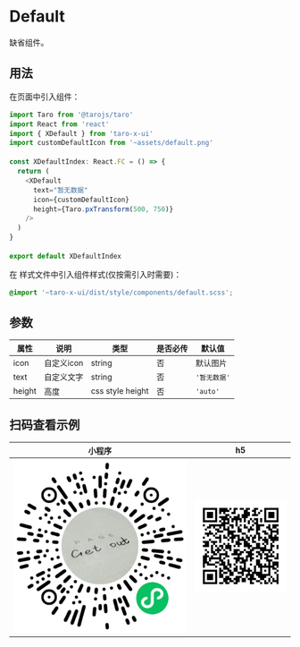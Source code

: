 # Default

缺省组件。

## 用法

在页面中引入组件：

```js
import Taro from '@tarojs/taro'
import React from 'react'
import { XDefault } from 'taro-x-ui'
import customDefaultIcon from '~assets/default.png'

const XDefaultIndex: React.FC = () => {
  return (
    <XDefault
      text="暂无数据"
      icon={customDefaultIcon}
      height={Taro.pxTransform(500, 750)}
    />
  )
}

export default XDefaultIndex
```

在 样式文件中引入组件样式(仅按需引入时需要)：

```css
@import '~taro-x-ui/dist/style/components/default.scss';
```

## 参数

| 属性         | 说明       | 类型             | 是否必传 | 默认值      |
|--------------|------------|------------------|----------|-------------|
| icon      | 自定义icon   | string          | 否       | 默认图片     |
| text     | 自定义文字   | string          | 否       | `'暂无数据'`     |
| height        | 高度 | css style height           | 否       | `'auto'` |

## 扫码查看示例

| 小程序                                              | h5                                          |
|-----------------------------------------------------|---------------------------------------------|
| ![小程序](./_media/qrcode_pages_home_index.png) | ![h5](./_media/qrcode_demo_h5_default.png) |